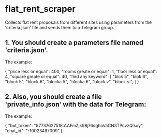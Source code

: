 # flat_rent_scraper
Collects flat rent proposals from different sites using parameters from the 'criteria.json' file
and sends them to a Telegram group. 

## 1. You should create a parameters file named 'criteria.json'.

The example:

{
  "price less or equal": 400,
  "rooms greate or equal": 1,
  "floor less or equal": 4,
  "square greate or equal": 40,
  "find any keyword": [
    "blok 5",
    "blok 6",
    "block 5",
    "block 6",
    "blocka 5",
    "blocka 6",
    "block v",
    "block vi",
  ]
}

## 2. Also, you should create a file 'private_info.json' with the data for Telegram:

The example:

{
  "bot_token": "87737627518:AAFmZjk98j76sghoVaCNSTPcvzQIsoy",
  "chat_id": "-10023487009"
}
